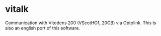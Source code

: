 vitalk
======

Communication with Vitodens 200 (VScotHO1, 20CB) via Optolink. This is also an english port of this software.
